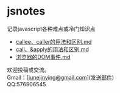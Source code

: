 # jsnotes
记录javascript各种难点或冷门知识点  
* [callee、caller的用法和区别.md](https://github.com/linjinying/jsnotes/blob/master/2016/callee%26%26caller%E7%94%A8%E6%B3%95%E5%92%8C%E5%8C%BA%E5%88%AB.md)
* [call、&apply的用法和区别.md](https://github.com/linjinying/jsnotes/blob/master/2016/call%26apply%E7%9A%84%E7%94%A8%E6%B3%95%E5%92%8C%E5%8C%BA%E5%88%AB.md)  
* [浏览器的DOM事件.md](https://github.com/linjinying/jsnotes/blob/master/2016/%E6%B5%8F%E8%A7%88%E5%99%A8%E7%9A%84DOM%E4%BA%8B%E4%BB%B6.md)   

欢迎投稿或交流。  
Gmail：[junejinying@gmail.com](<a href="mailto:junejinying@gmail.com">发送邮件</a>)  
QQ:576906545

